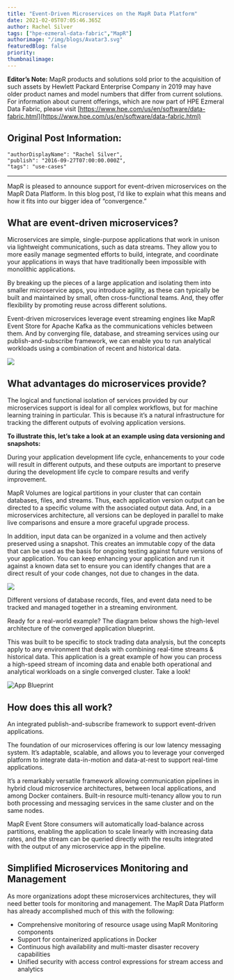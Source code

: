 ```yaml
---
title: "Event-Driven Microservices on the MapR Data Platform"
date: 2021-02-05T07:05:46.365Z
author: Rachel Silver 
tags: ["hpe-ezmeral-data-fabric","MapR"]
authorimage: "/img/blogs/Avatar3.svg"
featuredBlog: false
priority:
thumbnailimage:
---
```

**Editor’s Note:** MapR products and solutions sold prior to the acquisition of such assets by Hewlett Packard Enterprise Company in 2019 may have older product names and model numbers that differ from current solutions. For information about current offerings, which are now part of HPE Ezmeral Data Fabric, please visit [https://www.hpe.com/us/en/software/data-fabric.html](https://www.hpe.com/us/en/software/data-fabric.html)

## Original Post Information:

```
"authorDisplayName": "Rachel Silver",
"publish": "2016-09-27T07:00:00.000Z",
"tags": "use-cases"
```

---

MapR is pleased to announce support for event-driven microservices on the MapR Data Platform. In this blog post, I’d like to explain what this means and how it fits into our bigger idea of “convergence.”

## What are event-driven microservices?

Microservices are simple, single-purpose applications that work in unison via lightweight communications, such as data streams. They allow you to more easily manage segmented efforts to build, integrate, and coordinate your applications in ways that have traditionally been impossible with monolithic applications.

By breaking up the pieces of a large application and isolating them into smaller microservice apps, you introduce agility, as these can typically be built and maintained by small, often cross-functional teams. And, they offer flexibility by promoting reuse across different solutions.

Event-driven microservices leverage event streaming engines like MapR Event Store for Apache Kafka as the communications vehicles between them. And by converging file, database, and streaming services using our publish-and-subscribe framework, we can enable you to run analytical workloads using a combination of recent and historical data.

![](https://hpe-developer-portal.s3.amazonaws.com/uploads/media/2021/1/operational-analytics-in-mapr-converged-platform-1612508715159.png)

## What advantages do microservices provide?

The logical and functional isolation of services provided by our microservices support is ideal for all complex workflows, but for machine learning training in particular. This is because it’s a natural infrastructure for tracking the different outputs of evolving application versions.

**To illustrate this, let’s take a look at an example using data versioning and snapshots:**

During your application development life cycle, enhancements to your code will result in different outputs, and these outputs are important to preserve during the development life cycle to compare results and verify improvement.

MapR Volumes are logical partitions in your cluster that can contain databases, files, and streams. Thus, each application version output can be directed to a specific volume with the associated output data. And, in a microservices architecture, all versions can be deployed in parallel to make live comparisons and ensure a more graceful upgrade process.

In addition, input data can be organized in a volume and then actively preserved using a snapshot. This creates an immutable copy of the data that can be used as the basis for ongoing testing against future versions of your application. You can keep enhancing your application and run it against a known data set to ensure you can identify changes that are a direct result of your code changes, not due to changes in the data.

![](https://hpe-developer-portal.s3.amazonaws.com/uploads/media/2021/1/snapshots-in-app-development-1612508723835.png)

Different versions of database records, files, and event data need to be tracked and managed together in a streaming environment.

Ready for a real-world example? The diagram below shows the high-level architecture of the converged application blueprint.

This was built to be specific to stock trading data analysis, but the concepts apply to any environment that deals with combining real-time streams & historical data. This application is a great example of how you can process a high-speed stream of incoming data and enable both operational and analytical workloads on a single converged cluster. Take a look!

![App Blueprint](https://hpe-developer-portal.s3.amazonaws.com/uploads/media/2021/1/blueprint-arch-final-1612508815719.jpg)

## How does this all work?

An integrated publish-and-subscribe framework to support event-driven applications.

The foundation of our microservices offering is our low latency messaging system. It’s adaptable, scalable, and allows you to leverage your converged platform to integrate data-in-motion and data-at-rest to support real-time applications.

It’s a remarkably versatile framework allowing communication pipelines in hybrid cloud microservice architectures, between local applications, and among Docker containers. Built-in resource multi-tenancy allow you to run both processing and messaging services in the same cluster and on the same nodes.

MapR Event Store consumers will automatically load-balance across partitions, enabling the application to scale linearly with increasing data rates, and the stream can be queried directly with the results integrated with the output of any microservice app in the pipeline.

## Simplified Microservices Monitoring and Management

As more organizations adopt these microservices architectures, they will need better tools for monitoring and management. The MapR Data Platform has already accomplished much of this with the following:

*   Comprehensive monitoring of resource usage using MapR Monitoring components
*   Support for containerized applications in Docker
*   Continuous high availability and multi-master disaster recovery capabilities
*   Unified security with access control expressions for stream access and analytics